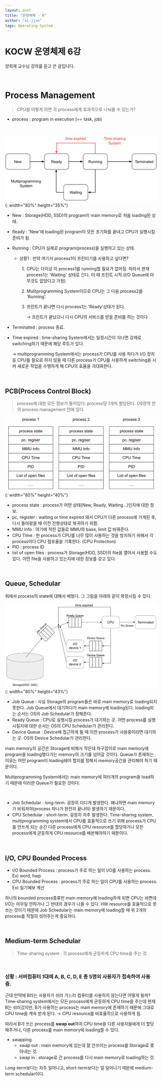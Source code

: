 ```yaml
---
layout: post
title: "운영체제 - 6"
author: "xi-jjun"
tags: Operating-System
---
```


# KOCW 운영체제 6강

양희재 교수님 강의를 듣고 쓴 글입니다.

<br>

# Process Management

> CPU를 어떻게 하면 각 process에게 효과적으로 나눠줄 수 있는가?

- process : program in execution (== task, job)

<br>

![os6_1](https://github.com/xi-jjun/xi-jjun.github.io/blob/master/_posts/operating-system/img/os6_1.png?raw=True){: width="80%" height="35%"}

- New : Storage(HDD, SSD)의 program이 main memory로 처음 loading된 상태.

- Ready : 'New'에 loading된 program이 모든 초기화를 끝내고 CPU가 실행시킬 준비가 됨.

- Running : CPU가 실제로 program(process)을 실행하고 있는 상태.

  - 상황1 : 만약 여기서 process1이 프린터기를 사용하고 싶다면?

    1. CPU는 더이상 이 process1를 running할 필요가 없어짐. 따라서 현재 process1는 'Waiting' 상태로 간다. 이 때 프린트 시작.(I/O Queue에 아무것도 없었다고 가정)

    2. Mulitprogramming System이므로 CPU는 그 다음 process2를 'Running'.

    3. 프린트가 끝나면 다시 process1는 'Ready'상태가 된다. 

       → 프린트가 끝났으니 다시 CPU의 서비스를 받을 준비를 하는 것이다

- Terminated : process 종료.

- Time expired : time-sharing System에서는 일정시간이 지나면 강제로 switching하기 때문에 해당 루트가 있다.

  → multiprogramming System에서는 process가 CPU를 사용 하다가 I/O 장치 등 CPU를 필요로 하지 않을 때 다른 process가 CPU를 사용하게 switching을 시켜 새로운 작업을 수행하게 해 CPU의 효율을 극대화한다.

<br>

## PCB(Process Control Block)

> process에 대한 모든 정보가 들어있다. process당 1개씩 할당된다. OS영역 안의 process management 안에 있다.

![os6_2](https://github.com/xi-jjun/xi-jjun.github.io/blob/master/_posts/operating-system/img/os6_2.png?raw=True){: width="80%" height="40%"}

- process state : process가 어떤 상태(New, Ready, Waiting...)인지에 대한 정보.
- pc, register : waiting or time expired 돼서 CPU가 다른 process에 가게된 후, 다시 돌아왔을 때 이전 진행상태로 복귀하기 위함.
- MMU Info : 여기에 적힌 값들로 MMU의 base, limit 값 바꿔준다.
- CPU Time : 한 process가 CPU를 너무 많이 사용하는 것을 방지하기 위해서 각 process마다 CPU 점유율을 기록한다. (CPU Protection)
- PID : process ID
- list of open files : process가 Storage(HDD, SSD)의 file을 열어서 사용할 수도 있다. 어떤 file을 사용하고 있는지에 대한 정보를 갖고 있다.

<br>

## Queue, Schedular

위에서 process의 state에 대해서 배웠다. 그 그림을 아래와 같이 확장시킬 수 있다. 

![os6_3](https://github.com/xi-jjun/xi-jjun.github.io/blob/master/_posts/operating-system/img/os6_3.png?raw=True){: width="80%" height="43%"}

- Job Queue : 사실 Storage의 program들은 바로 main memory로 loading되지 못한다. Job Queue에서 대기하다가 main memory에 loading된다. loading되는 순서는 OS의 Job Schedular가 정해준다.
- Ready Queue : CPU로 실행시킬 process가 대기하는 곳. 어떤 process를 실행시킬지에 대한 순서는 OS의 CPU Schedular가 관리한다.
- Device Queue : Device에 접근하게 될 때 이전 process가 사용중이라면 대기하는 곳. OS의 Device Schedular가 관리한다.

main memory의 공간은 Storage에 비해서 작은데 마구잡이로 main memory에 program을 loading했다가는 memory의 크기를 넘어갈 것이다. Queue가 존재하는 이유는 어떤 program이 loading돼야 할지를 정해서 memory공간을 관리해야 하기 때문이다.

Multiprogramming System에서는 main memory에 여러개의 program을 load하기 때문에 이러한 Queue가 필요한 것이다.

<br>

- Job Schedular : long-term. 굉장히 더디게 발생한다. 왜냐하면 main memory가 비워져야(process 하나가 완전히 끝나야) 발생하기 때문이다.
- CPU Schedular : short-term. 굉장히 자주 발생한다. Time-sharing system, multiprogramming system에서 CPU를 효율적으로 쓰기 위해 process가 CPU를 안쓰게 되는 순간 다른 process에게 CPU resource를 할당하거나 모든 process에게 균등하게 CPU resource를 배분해야하기 때문이다.

<br>

## I/O, CPU Bounded Process

- I/O Bounded Process : process가 주로 하는 일이 I/O를 사용하는 process. Ex) word, hwp
- CPU Bounded Process : process가 주로 하는 일이 CPU를 사용하는 process. Ex) 일기예보 계산

하나의 bounded process종류만 main memory에 loading하게 되면 CPU는 바쁜데 I/O는 아무일 안하거나 그 반대의 경우가 나올 수 있다. HW resource를 효율적으로 못 쓰는 것이기 때문에 Job Schedular는 main memory에 loading할 때 위 2개의 process를 적절히 섞어주는게 중요하다.

<br>

## Medium-term Schedular

> Time-sharing system : 각 process에게 균등하게 CPU time을 주는 것.

<br>

### 상황 : 서버컴퓨터 1대에 A, B, C, D, E 총 5명의 사용자가 접속하여 사용 중.

근데 만약에 B라는 사용자가 쉬러 가느라 컴퓨터를 사용하지 않는다면 어떻게 될까? Time-sharing system에서는 모든 process에게 균등하게 CPU time을 주는데 현재 B는 쉬러갔지만, B가 사용하는 process는 main memory에 존재하기 때문에 그대로 CPU time을 계속 받게 된다. → CPU resource를 비효율적으로 사용하게 됨.

따라서 B가 쓰는 process를 **swap out**하여 CPU time을 다른 사용자들에게 더 할당해주거나, 다른 process를 main memory에 loading할 수 있다.

- swapping 
  - swap out : main memory에 있는데 잘 안쓰이는 process를 Storage로 쫓아내는 것.
  - swap in : storage로 간 process를 다시 main memory로 loading하는 것. 

Long-term보다는 자주 일어나고, short-term보다는 덜 일어나기 때문에 medium-term schedular이다.
